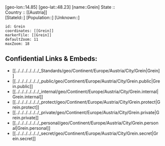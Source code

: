﻿---
location: [48.23,14.85] 
mapzoom: [7,12] 
mapmarker: city 
type: City
tags:
- geo/City


SpocWebEntityId: 30567
isDeleted: false
confidential: public

---
[geo-lon::14.85] 
[geo-lat::48.23] 
[name::Grein] 
State ::  
Country :: [[Austria]]  
[StateId::] 
[Population::] 
[Unknown::] 


```leaflet
id: Grein
coordinates: [[Grein]] 
markerFile: [[Grein]] 
defaultZoom: 11 
maxZoom: 18
```


## Confidential Links & Embeds: 
- [[../../../../../../_Standards/geo/Continent/Europe/Austria/City/Grein|Grein]] 
- [[../../../../../../_public/geo/Continent/Europe/Austria/City/Grein.public|Grein.public]] 
- [[../../../../../../_internal/geo/Continent/Europe/Austria/City/Grein.internal|Grein.internal]] 
- [[../../../../../../_protect/geo/Continent/Europe/Austria/City/Grein.protect|Grein.protect]] 
- [[../../../../../../_private/geo/Continent/Europe/Austria/City/Grein.private|Grein.private]] 
- [[../../../../../../_personal/geo/Continent/Europe/Austria/City/Grein.personal|Grein.personal]] 
- [[../../../../../../_secret/geo/Continent/Europe/Austria/City/Grein.secret|Grein.secret]] 
